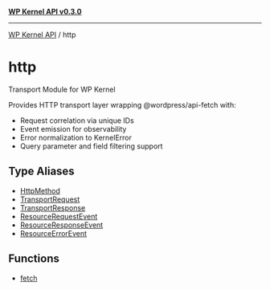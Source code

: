 [**WP Kernel API v0.3.0**](../README.md)

---

[WP Kernel API](../README.md) / http

# http

Transport Module for WP Kernel

Provides HTTP transport layer wrapping @wordpress/api-fetch with:

- Request correlation via unique IDs
- Event emission for observability
- Error normalization to KernelError
- Query parameter and field filtering support

## Type Aliases

- [HttpMethod](type-aliases/HttpMethod.md)
- [TransportRequest](type-aliases/TransportRequest.md)
- [TransportResponse](type-aliases/TransportResponse.md)
- [ResourceRequestEvent](type-aliases/ResourceRequestEvent.md)
- [ResourceResponseEvent](type-aliases/ResourceResponseEvent.md)
- [ResourceErrorEvent](type-aliases/ResourceErrorEvent.md)

## Functions

- [fetch](functions/fetch.md)
